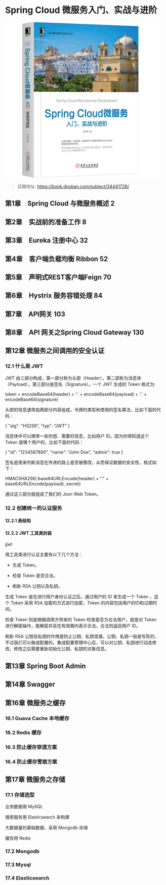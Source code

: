 # Spring Cloud 微服务入门、实战与进阶

![](https://raw.githubusercontent.com/gaohanghang/images/master/img/20190925191737.png)

> 豆瓣地址: https://book.douban.com/subject/34441728/

## 第1章　Spring Cloud 与微服务概述 2

## 第2章　实战前的准备工作 8

## 第3章　Eureka 注册中心 32

## 第4章　客户端负载均衡 Ribbon 52

## 第5章　声明式REST客户端Feign 70

## 第6章　Hystrix 服务容错处理 84

## 第7章　API网关 103

## 第8章　API 网关之Spring Cloud Gateway 130

## 第12章 微服务之间调用的安全认证

### 12.1 什么是 JWT

JWT 由三部分构成，第一部分称为头部（Header），第二部称为消息体（Payload），第三部分是签名（Signature）。一个 JWT 生成的 Token 格式为:

token = encodeBase64(header) + '.' + encodeBase64(payload) + '.' + encodeBase64(signature)

头部的信息通常由两部分内容组成，令牌的类型和使用的签名算法，比如下面的代码：

{ "alg": "HS256", "typ": "JWT" }

消息体中可以携带一些你想、需要的信息，比如用户 ID。因为你得知道这个 Token 是哪个用户的，比如下面的代码：

{ "id": "1234567890", "name": "John Doe", "admin": true }

签名是用来判断消息在传递的路上是否被篡改，从而保证数据的安全性，格式如下：

HMACSHA256( base64URLEncode(header) + "." + base64URLEncode(payload),  secret)

通过这三部分就组成了我们的 Json Web Token。

### 12.2 创建统一的认证服务

#### 12.2.1 表结构

#### 12.2.2 JWT 工具类封装

jjwt

用工具类进行认证主要有以下几个方法：

- 生成 Token。

- 检查 Token 是否合法。

- 刷新 RSA 公钥以及私钥。

生成 Token 是在进行用户身份认证之后，通过用户的 ID 来生成一个 Token ，这个 Token 采用 RSA 加密的方式进行加密，Token 的内容包括用户的ID和过期时间。

检查 Token 则是根据调用方带来的 Token 检查是否为合法用户，就是对 Token 进行解密操作，能解密并且在有效期内表示合法，合法则返回用户 ID。

刷新 RSA 公钥及私钥的作用是防止公钥、私钥泄漏，公钥、私钥一般是写死的，不过我们可以做成配置的。集成配置管理中心后，可以对公钥、私钥进行动态修改，修改之后需要重新初始化公钥、私钥的对象信息。



## 第13章 Spring Boot Admin

## 第14章 Swagger

## 第16章 微服务之缓存

### 16.1 Guava Cache 本地缓存

### 16.2 Redis 缓存

### 16.3 防止缓存穿透方案

### 16.4 防止缓存雪崩方案

## 第17章 微服务之存储

### 17.1 存储选型

业务数据用 MySQL

搜索服务用 Elasticsearch 来构建

大数据量的基础数据，采用 Mongodb 存储

缓存用 Redis

### 17.2 Mongodb

### 17.3 Mysql

### 17.4 Elasticsearch



